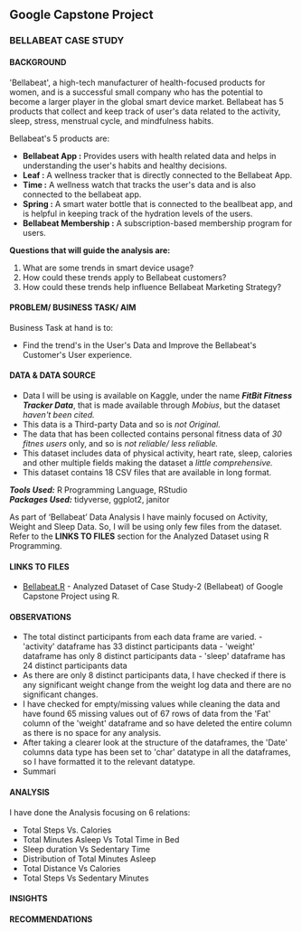 ## Google Capstone Project
### BELLABEAT CASE STUDY
#### BACKGROUND
'Bellabeat', a high-tech manufacturer of health-focused products for women, and is a successful small company who has the potential to become a larger player in the global smart device market.
Bellabeat has 5 products that collect and keep track of user's data related to the activity, sleep, stress, menstrual cycle, and mindfulness habits.

Bellabeat's 5 products are:<br>
- **Bellabeat App :** Provides users with health related data and helps in understanding the user's habits and healthy decisions.<br>
- **Leaf :** A wellness tracker that is directly connected to the Bellabeat App.<br>
- **Time :** A wellness watch that tracks the user's data and is also connected to the bellabeat app.<br>
- **Spring :** A smart water bottle that is connected to the beallbeat app, and is helpful in keeping track of the hydration levels of the users.<br>
- **Bellabeat Membership :** A subscription-based membership program for users.<br>

**Questions that will guide the analysis are:** <br>
1. What are some trends in smart device usage?
2. How could these trends apply to Bellabeat customers?
3. How could these trends help influence Bellabeat Marketing Strategy?

#### PROBLEM/ BUSINESS TASK/ AIM
Business Task at hand is to:
- Find the trend's in the User's Data and Improve the Bellabeat's Customer's User experience.

#### DATA & DATA SOURCE
- Data I will be using is available on Kaggle, under the name _**FitBit Fitness Tracker Data**_, that is made available through _*Mobius*_, but the dataset _*haven't been cited.*_
- This data is a Third-party Data and so is _*not Original.*_
- The data that has been collected contains personal fitness data of _*30 fitnes users*_ only, and so is _*not reliable/ less reliable.*_
- This dataset includes data of physical activity, heart rate, sleep, calories and other multiple fields making the dataset a _*little comprehensive.*_
- This dataset contains 18 CSV files that are available in long format.

_**Tools Used:**_ R Programming Language, RStudio<br>
_**Packages Used:**_ tidyverse, ggplot2, janitor

As part of ‘Bellabeat’ Data Analysis I have mainly focused on Activity, Weight and Sleep Data. So, I will be using only few files from the dataset.
Refer to the **LINKS TO FILES** section for the Analyzed Dataset using R Programming.

#### LINKS TO FILES
- [Bellabeat.R](https://github.com/MagantiNeeharika/GoogleCapstoneProject/blob/main/Bellabeat.R) - Analyzed Dataset of Case Study-2 (Bellabeat) of Google Capstone Project using R.

#### OBSERVATIONS
- The total distinct participants from each data frame are varied.
            - 'activity' dataframe has 33 distinct participants data
            - 'weight' dataframe has only 8 distinct participants data
            - 'sleep' dataframe has 24 distinct participants data
- As there are only 8 distinct participants data, I have checked if there is any significant weight change from the weight log data and there are no significant changes.
- I have checked for empty/missing values while cleaning the data and have found 65 missing values out of 67 rows of data from the 'Fat' column of the 'weight' dataframe and so have deleted the entire column as there is no space for any analysis.
- After taking a clearer look at the structure of the dataframes, the 'Date' columns data type has been set to 'char' datatype in all the dataframes, so I have formatted it to the relevant datatype.
- Summari

#### ANALYSIS
I have done the Analysis focusing on 6 relations:
- Total Steps Vs. Calories
- Total Minutes Asleep Vs Total Time in Bed
- Sleep duration Vs Sedentary Time
- Distribution of Total Minutes Asleep
- Total Distance Vs Calories
- Total Steps Vs Sedentary Minutes


#### INSIGHTS

#### RECOMMENDATIONS

